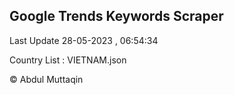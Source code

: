 

## Google Trends Keywords Scraper 
 
Last Update 28-05-2023 , 06:54:34

Country List :
VIETNAM.json



© Abdul Muttaqin 
